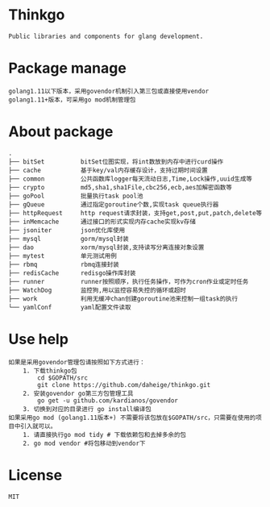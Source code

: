 # Thinkgo
    Public libraries and components for glang development.
# Package manage
    golang1.11以下版本，采用govendor机制引入第三包或直接使用vendor
    golang1.11+版本，可采用go mod机制管理包

# About package
    .
    ├── bitSet          bitSet位图实现，将int数放到内存中进行curd操作
    ├── cache           基于key/val内存缓存设计，支持过期时间设置
    ├── common          公共函数库logger每天流动日志,Time,Lock操作,uuid生成等
    ├── crypto          md5,sha1,sha1File,cbc256,ecb,aes加解密函数等
    ├── goPool          批量执行task pool池
    ├── gQueue          通过指定goroutine个数,实现task queue执行器
    ├── httpRequest     http request请求封装，支持get,post,put,patch,delete等
    ├── inMemcache      通过接口的形式实现内存cache实现kv存储
    ├── jsoniter        json优化库使用
    ├── mysql           gorm/mysql封装
    ├── dao             xorm/mysql封装,支持读写分离连接对象设置
    ├── mytest          单元测试用例
    ├── rbmq            rbmq连接封装
    ├── redisCache      redisgo操作库封装
    ├── runner          runner按照顺序，执行任务操作，可作为cron作业或定时任务
    ├── WatchDog        监控狗,用以监控容易失控的循环或超时
    ├── work            利用无缓冲chan创建goroutine池来控制一组task的执行
    └── yamlConf        yaml配置文件读取

# Use help
    如果是采用govendor管理包请按照如下方式进行：
        1. 下载thinkgo包
            cd $GOPATH/src
            git clone https://github.com/daheige/thinkgo.git
        2. 安装govendor go第三方包管理工具
            go get -u github.com/kardianos/govendor
        3. 切换到对应的目录进行 go install编译包
    如果采用go mod (golang1.11版本+) 不需要将该包放在$GOPATH/src，只需要在使用的项目中引入就可以。
        1. 请直接执行go mod tidy # 下载依赖包和去掉多余的包
        2. go mod vendor #将包移动到vendor下
# License
    MIT
